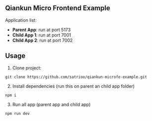 
## Qiankun Micro Frontend Example

Application list:

-   **Parent App**: run at port 5173
-   **Child App 1**: run at port 7001
-   **Child App 2**: run at port 7002

## Usage

1. Clone project:

```shell
git clone https://github.com/satrioo/qiankun-microfe-example.git
```

2. Install dependencies (run this on parent an child app folder)
```shell
npm i
```

3. Run all app (parent app and child app)

```shell
npm run dev
```
